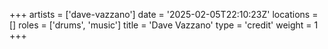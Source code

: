 +++
artists = ['dave-vazzano']
date = '2025-02-05T22:10:23Z'
locations = []
roles = ['drums', 'music']
title = 'Dave Vazzano'
type = 'credit'
weight = 1
+++

